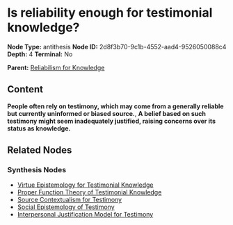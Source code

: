 # Is reliability enough for testimonial knowledge?

**Node Type:** antithesis
**Node ID:** 2d8f3b70-9c1b-4552-aad4-9526050088c4
**Depth:** 4
**Terminal:** No

**Parent:** [Reliabilism for Knowledge](reliabilism-for-knowledge-synthesis-c8b91f77-94a8-4167-b822-e485e7ec5012.md)

## Content

**People often rely on testimony, which may come from a generally reliable but currently uninformed or biased source.**, **A belief based on such testimony might seem inadequately justified, raising concerns over its status as knowledge.**

## Related Nodes

### Synthesis Nodes

- [Virtue Epistemology for Testimonial Knowledge](virtue-epistemology-for-testimonial-knowledge-synthesis-946f341c-3d17-45f2-ba1a-6b67d53bff56.md)
- [Proper Function Theory of Testimonial Knowledge](proper-function-theory-of-testimonial-knowledge-synthesis-e15c61eb-8b0b-4497-9533-7bbe55418871.md)
- [Source Contextualism for Testimony](source-contextualism-for-testimony-synthesis-c53c9488-ec31-4ce6-9a60-ff780bcab156.md)
- [Social Epistemology of Testimony](social-epistemology-of-testimony-synthesis-cd827f03-1cb8-47f8-acf4-48cda25d7c77.md)
- [Interpersonal Justification Model for Testimony](interpersonal-justification-model-for-testimony-synthesis-74787d0c-af78-4e64-952f-76aa82f7deda.md)
